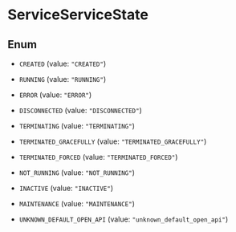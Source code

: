 

# ServiceServiceState

## Enum


* `CREATED` (value: `"CREATED"`)

* `RUNNING` (value: `"RUNNING"`)

* `ERROR` (value: `"ERROR"`)

* `DISCONNECTED` (value: `"DISCONNECTED"`)

* `TERMINATING` (value: `"TERMINATING"`)

* `TERMINATED_GRACEFULLY` (value: `"TERMINATED_GRACEFULLY"`)

* `TERMINATED_FORCED` (value: `"TERMINATED_FORCED"`)

* `NOT_RUNNING` (value: `"NOT_RUNNING"`)

* `INACTIVE` (value: `"INACTIVE"`)

* `MAINTENANCE` (value: `"MAINTENANCE"`)

* `UNKNOWN_DEFAULT_OPEN_API` (value: `"unknown_default_open_api"`)



